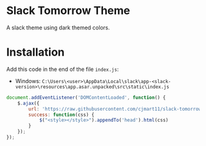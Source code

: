 # Slack Tomorrow Theme

A slack theme using dark themed colors.

# Installation

Add this code in the end of the file `index.js`:
- Windows: `C:\Users\<user>\AppData\Local\slack\app-<slack-version>\resources\app.asar.unpacked\src\static\index.js`
```js
document.addEventListener('DOMContentLoaded', function() {
    $.ajax({
        url: 'https://raw.githubusercontent.com/cjmart11/slack-tomorrow-theme/master/custom.css',
        success: function(css) {
            $("<style></style>").appendTo('head').html(css)
        }
    });
});
```
